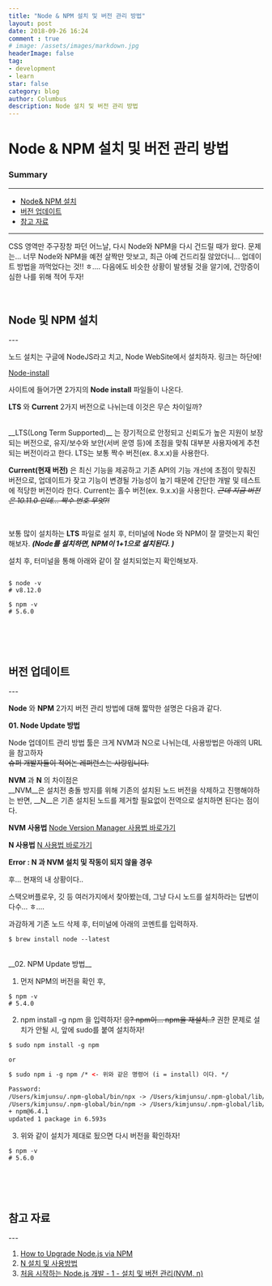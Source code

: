```yaml
---
title: "Node & NPM 설치 및 버전 관리 방법"
layout: post
date: 2018-09-26 16:24
comment : true
# image: /assets/images/markdown.jpg
headerImage: false
tag:
- development
- learn
star: false
category: blog
author: Columbus
description: Node 설치 및 버전 관리 방법
---
```


# Node & NPM 설치 및 버전 관리 방법

### Summary
---

* [Node& NPM 설치](#Start)
* [버전 업데이트](#reason_01)
* [참고 자료](#ref)

---

CSS 영역만 주구장창 파던 어느날, 다시 Node와 NPM을 다시 건드릴 때가 왔다.
문제는... 너무 Node와 NPM을 예전 살짝만 맛보고, 최근 아예 건드리질 않았더니... 업데이트 방법을 까먹었다는 것!! ㅎ....
다음에도 비슷한 상황이 발생될 것을 알기에, 건망증이 심한 나를 위해 적어 두자! 

<br />

<div id="Start">
<h2>Node 및 NPM 설치</h2>
</div>
---

노드 설치는 구글에 NodeJS라고 치고, Node WebSite에서 설치하자. 링크는 하단에! 

[ Node-install ](https://nodejs.org/ko/)

사이트에 들어가면 2가지의 __Node install__ 파일들이 나온다.

__LTS__ 와 __Current__ 2가지 버전으로 나뉘는데 이것은 무슨 차이일까?

<br />
__LTS(Long Term Supported)__ 는 장기적으로 안정되고 신뢰도가 높은 지원이 보장되는 버전으로, 유지/보수와 보안(서버 운영 등)에 초점을 맞춰 대부분 사용자에게 추천되는 버전이라고 한다.
LTS는 보통 짝수 버전(ex. 8.x.x)을 사용한다.

__Current(현재 버전)__ 은 최신 기능을 제공하고 기존 API의 기능 개선에 초점이 맞춰진 버전으로, 업데이트가 잦고 기능이 변경될 가능성이 높기 때문에 간단한 개발 및 테스트에 적당한 버전이라 한다.
Current는 홀수 버전(ex. 9.x.x)을 사용한다. ~~_근데 지금 버전은 10.11.0 인데... 짝수 번호 무엇?!_~~

<br />

보통 많이 설치하는 __LTS__ 파일로 설치 후, 터미널에 Node 와 NPM이 잘 깔렷는지 확인해보자. 
___(Node를 설치하면, NPM이 1+1으로 설치된다. )___

설치 후, 터미널을 통해 아래와 같이 잘 설치되었는지 확인해보자.

```

$ node -v
# v8.12.0

$ npm -v
# 5.6.0

```

<br />
<br />
<br />

<div id="reason_01">
<h2>버전 업데이트</h2>
</div>
---

 __Node__ 와 __NPM__ 2가지 버전 관리 방법에 대해 짧막한 설명은 다음과 같다.
 

__01. Node Update 방법__

Node 업데이트 관리 방법 툴은 크게 NVM과 N으로 나뉘는데, 사용방법은 아래의 URL을 참고하자 <br>
~~슈퍼 개발자들이 적어논 레퍼런스는 사랑입니다.~~

__NVM__ 과 __N__ 의 차이점은<br>
__NVM__은 설치전 충돌 방지를 위해 기존의 설치된 노드 버전을 삭제하고 진행해야하는 반면, __N__은 기존 설치된 노드를 제거할 필요없이 전역으로 설치하면 된다는 점이다.

__NVM 사용법__
[ Node Version Manager 사용법 바로가기 ](https://github.com/creationix/nvm#usage-1)

__N 사용법__
[ N 사용법 바로가기 ](https://github.com/tj/n#usage)


__Error : N 과 NVM 설치 및 작동이 되지 않을 경우__

후... 현재의 내 상황이다..

스택오버플로우, 깃 등 여러가지에서 찾아봤는데, 그냥 다시 노드를 설치하라는 답변이 다수... ㅎ....<br>

과감하게 기존 노드 삭제 후, 터미널에 아래의 코멘트를 입력하자.

```
$ brew install node --latest
```

<br>
__02. NPM Update 방법__

01. 먼저 NPM의 버전을 확인 후,

```
$ npm -v
# 5.4.0
```

02. npm install -g npm 을 입력하자! ~~응? npm이... npm을 재설치..?~~
권한 문제로 설치가 안될 시, 앞에 sudo를 붙여 설치하자!

```html
$ sudo npm install -g npm

or

$ sudo npm i -g npm /* <- 위와 같은 명령어 (i = install) 이다. */

Password:
/Users/kimjunsu/.npm-global/bin/npx -> /Users/kimjunsu/.npm-global/lib/node_modules/npm/bin/npx-cli.js
/Users/kimjunsu/.npm-global/bin/npm -> /Users/kimjunsu/.npm-global/lib/node_modules/npm/bin/npm-cli.js
+ npm@6.4.1
updated 1 package in 6.593s
```

03. 위와 같이 설치가 제대로 됬으면 다시 버전을 확인하자!

```
$ npm -v
# 5.6.0
```

<br />
<br />
<br />

<div id="ref">
<h2>참고 자료</h2>
</div>
---

1. [ How to Upgrade Node.js via NPM ](https://tecadmin.net/upgrade-nodejs-via-npm/)
2. [ N 설치 및 사용방법 ](https://github.com/tj/n)
3. [ 처음 시작하는 Node.js 개발 - 1 - 설치 및 버전 관리(NVM, n) ](https://heropy.blog/2018/02/17/node-js-install/)
<br />
<br />
<br />
